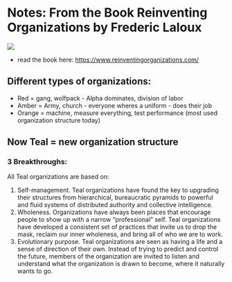 # Notes: From the Book Reinventing Organizations by Frederic Laloux  

![](https://images-na.ssl-images-amazon.com/images/I/81M5Nq7qplL.jpg)

- read the book here: https://www.reinventingorganizations.com/

## Different types of organizations:

- Red = gang, wolfpack - Alpha dominates, division of labor
- Amber = Army, church - everyone wheres a uniform - does their job
- Orange = machine, measure everything, test performance (most used organization structure today)

## Now Teal = new organization structure

### 3 Breakthroughs:  

All Teal organizations are based on:

1. Self-management. Teal organizations have found the key to upgrading their structures from hierarchical, bureaucratic pyramids to powerful and fluid systems of distributed authority and collective intelligence.
1. Wholeness.  Organizations have always been places that encourage people to show up with a narrow “professional” self. Teal organizations have developed a consistent set of practices that invite us to drop the mask, reclaim our inner wholeness, and bring all of who we are to work.
1. Evolutionary purpose.  Teal organizations are seen as having a life and a sense of direction of their own. Instead of trying to predict and control the future, members of the organization are invited to listen and understand what the organization is drawn to become, where it naturally wants to go. 

